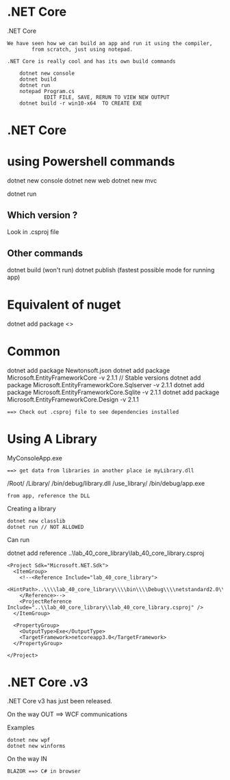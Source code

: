 # .NET Core

.NET Core

    We have seen how we can build an app and run it using the compiler,
    		from scratch, just using notepad.
    
    .NET Core is really cool and has its own build commands
    
    	dotnet new console 
    	dotnet build
    	dotnet run
    	notepad Program.cs
    			EDIT FILE, SAVE, RERUN TO VIEW NEW OUTPUT
    	dotnet build -r win10-x64  TO CREATE EXE

# .NET Core

# using Powershell commands

dotnet new console
dotnet new web
dotnet new mvc

dotnet run

## Which version ?

Look in .csproj file

## Other commands

dotnet build (won't run)
dotnet publish (fastest possible mode for running app)

# Equivalent of nuget

dotnet add package <<name>>

# Common

dotnet add package	Newtonsoft.json
dotnet add package	Microsoft.EntityFrameworkCore -v 2.1.1 // Stable versions
dotnet add package	Microsoft.EntityFrameworkCore.Sqlserver -v 2.1.1
dotnet add package	Microsoft.EntityFrameworkCore.Sqlite -v 2.1.1
dotnet add package	Microsoft.EntityFrameworkCore.Design -v 2.1.1

    ==> Check out .csproj file to see dependencies installed

# Using A Library

MyConsoleApp.exe

    ==> get data from libraries in another place ie myLibrary.dll

/Root/
/Library/
/bin/debug/library.dll
/use_library/
/bin/debug/app.exe

    from app, reference the DLL

Creating a library

    dotnet new classlib
    dotnet run // NOT ALLOWED

Can run

dotnet add reference ..\lab_40_core_library\lab_40_core_library.csproj

    <Project Sdk="Microsoft.NET.Sdk">
      <ItemGroup>
        <!--<Reference Include="lab_40_core_library">
          <HintPath>..\\\\lab_40_core_library\\\\bin\\\\Debug\\\\netstandard2.0\\\\lab_40_core_library.dll</HintPath>
        </Reference>-->
        <ProjectReference Include="..\\lab_40_core_library\\lab_40_core_library.csproj" />
      </ItemGroup>
    
      <PropertyGroup>
        <OutputType>Exe</OutputType>
        <TargetFramework>netcoreapp3.0</TargetFramework>
      </PropertyGroup>
    
    </Project>

# .NET Core .v3

.NET Core v3 has just been released.

On the way OUT ==> WCF communications

Examples

    dotnet new wpf
    dotnet new winforms

On the way IN

    BLAZOR ==> C# in browser